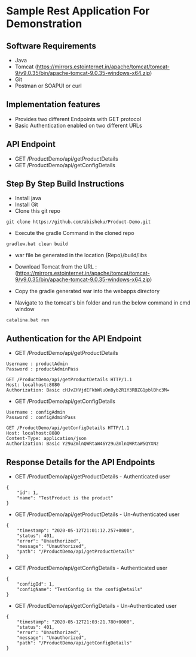 # Sample Rest Application For Demonstration

## Software Requirements
- Java
- Tomcat (https://mirrors.estointernet.in/apache/tomcat/tomcat-9/v9.0.35/bin/apache-tomcat-9.0.35-windows-x64.zip)
- Git
- Postman or SOAPUI or curl

## Implementation features
- Provides two different Endpoints with GET protocol
- Basic Authentication enabled on two different URLs

## API Endpoint
- GET /ProductDemo/api/getProductDetails
- GET /ProductDemo/api/getConfigDetails

## Step By Step Build Instructions
- Install java
- Install Git
- Clone this git repo
```shell
git clone https://github.com/abisheku/Product-Demo.git
```
- Execute the gradle Command in the cloned repo
```shell
gradlew.bat clean build
```
- war file be generated in the location {Repo}/build/libs

- Download Tomcat from the URL :(https://mirrors.estointernet.in/apache/tomcat/tomcat-9/v9.0.35/bin/apache-tomcat-9.0.35-windows-x64.zip)

- Copy the gradle generated war into the webapps directory
- Navigate to the tomcat's bin folder and run the below command in cmd window
```shell
catalina.bat run
```

## Authentication for the API Endpoint
- GET /ProductDemo/api/getProductDetails
```shell
Username : productAdmin
Password : productAdminPass
```

```shell
GET /ProductDemo/api/getProductDetails HTTP/1.1
Host: localhost:8080
Authorization: Basic cHJvZHVjdEFkbWluOnByb2R1Y3RBZG1pblBhc3M=
```

- GET /ProductDemo/api/getConfigDetails
```shell
Username : configAdmin
Password : configAdminPass
```

```shell
GET /ProductDemo/api/getConfigDetails HTTP/1.1
Host: localhost:8080
Content-Type: application/json
Authorization: Basic Y29uZmlnQWRtaW46Y29uZmlnQWRtaW5QYXNz
```

## Response Details for the API Endpoints
- GET /ProductDemo/api/getProductDetails - Authenticated user
```shell
{
    "id": 1,
    "name": "TestProduct is the product"
}
```
- GET /ProductDemo/api/getProductDetails - Un-Authenticated user
```shell
{
    "timestamp": "2020-05-12T21:01:12.257+0000",
    "status": 401,
    "error": "Unauthorized",
    "message": "Unauthorized",
    "path": "/ProductDemo/api/getProductDetails"
}
```


- GET /ProductDemo/api/getConfigDetails - Authenticated user
```shell
{
    "configId": 1,
    "configName": "TestConfig is the configDetails"
}
```

- GET /ProductDemo/api/getConfigDetails - Un-Authenticated user
```shell
{
    "timestamp": "2020-05-12T21:03:21.780+0000",
    "status": 401,
    "error": "Unauthorized",
    "message": "Unauthorized",
    "path": "/ProductDemo/api/getConfigDetails"
}
```



